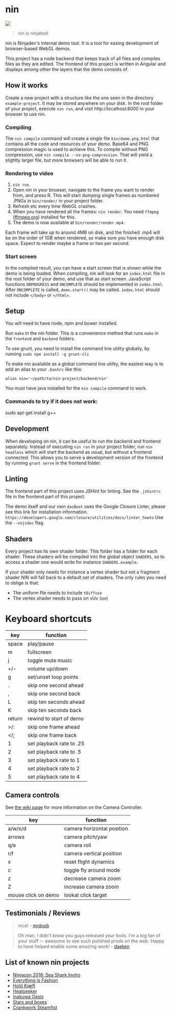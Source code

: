 # nin

![](http://i.imgur.com/ObCrMxz.jpg)

> nin is ninjatool

nin is Ninjadev's internal demo tool. It is a tool for easing development of browser-based WebGL demos.

This project has a node backend that keeps track of all files and compiles files as they are edited.
The frontend of this project is written in Angular and displays among other the layers that the demo consists of.

## How it works
Create a new project with a structure like the one seen in the directory `example-project`.
It may be stored anywhere on your disk.
In the root folder of your project, execute `nin run`, and visit http://localhost:8000 in your browser to use nin.

### Compiling
The `nin compile` command will create a single file `bin/demo.png.html` that contains all the code and resources of your demo. Base64 and PNG compression magic is used to achieve this. To compile without PNG compression, use `nin compile --no-png-compression`. That will yield a slightly larger file, but more browsers will be able to run it.

### Rendering to video
1. `nin run`.
1. Open nin in your browser, navigate to the frame you want to render from, and press R. This will start dumping single frames as numbered .PNGs in `bin/render/`  in your project folder.
1. Refresh etc every time WebGL crashes.
1. When you have rendered all the frames: `nin render`. You need `ffmpeg` ([ffmpeg.org](http://ffmpeg.org/)) installed for this.
1. The demo is now available at `bin/render/render.mp4`.

Each frame will take up to around 4MB on disk, and the finished .mp4 will be on the order of 1GB when rendered, so make sure you have enough disk space.
Expect to render maybe a frame or two per second.

### Start screen
In the compiled result, you can have a start screen that is shown while the demo is being loaded. When compiling, nin will look for an `index.html` file in the root folder of your demo, and use that as start screen. JavaScript functions `ONPROGRESS` and `ONCOMPLETE` should be implemented in `index.html`. After `ONCOMPLETE` is called, `demo.start()` may be called. `index.html` should not include `</body>` or `</html>`.

## Setup

You will need to have node, npm and bower installed.

Run `make` in the nin folder. This is a convenience method that runs `make` in the `frontend` and `backend` folders.

To use grunt, you need to install the command line utility globally, by running `sudo npm install -g grunt-cli`

To make nin available as a global command line utility, the easiest way is to add an alias to your `.bashrc` like this:

```
alias nin='~/path/to/nin-project/backend/nin'
```

You must have java installed for the `nin compile` command to work.

### Commands to try if it does not work:

sudo apt-get install g++

## Development

When developing on nin, it can be useful to run the backend and frontend separately.
Instead of executing `nin run` in your project folder, run `nin headless` which will start the backend as usual, but without a frontend connected.
This allows you to serve a development version of the frontend by running `grunt serve` in the frontend folder.

## Linting

The frontend part of this project uses JSHint for linting.
See the `.jshintrc` file in the frontend part of this project.

The demo itself and our own `dasBoot` uses the Google Closure Linter, please see this link for installation information.
`https://developers.google.com/closure/utilities/docs/linter_howto`
Use the `--nojsdoc` flag.

## Shaders

Every project has its own shader folder.
This folder has a folder for each shader.
These shaders will be compiled into the global object `SHADERS`, so to access a shader one would write for instance `SHADERS.example`.

If your shader only needs for instance a vertex shader but not a fragment shader NIN will fall back to a default set of shaders.
The only rules you need to oblige is that:
- The uniform file needs to include `tDiffuse`
- The vertex shader needs to pass on vUv (uv)

# Keyboard shortcuts

| key        | function                 |
|------------|--------------------------|
| space      | play/pause               |
| m          | fullscreen               |
| j          | toggle mute music        |
| +/-        | volume up/down           |
| g          | set/unset loop points    |
| .          | skip one second ahead    |
| ,          | skip one second back     |
| L          | skip ten seconds ahead   |
| K          | skip ten seconds back    |
| return     | rewind to start of demo  |
| >/:        | skip one frame ahead     |
| </;        | skip one frame back      |
| 1          | set playback rate to .25 |
| 2          | set playback rate to .5  |
| 3          | set playback rate to 1   |
| 4          | set playback rate to 2   |
| 5          | set playback rate to 4   |

## Camera controls
See [the wiki page](https://github.com/ninjadev/nin/wiki/Camera-Controller) for more information on the Camera Controller.

| key       | function                      |
|-----------|-------------------------------|
| a/w/s/d   | camera horizontal position    |
| arrows    | camera pitch/yaw              |
| q/e       | camera roll                   |
| r/f       | camera vertical position      |
| x         | reset flight dynamics         |
| c         | toggle fly around mode        |
| z         | decrease camera zoom          |
| Z         | increase camera zoom          |
| mouse click on demo | lookat click target |

## Testimonials / Reviews

> nice! - [mrdoob](https://twitter.com/mrdoob/status/686575651923574790)

<!-- -->

> Oh man, I didn't know you guys released your tools. I'm a big fan of your stuff -- awesome to see such polished prods on the web. Happy to have helped enable some amazing work! - [daeken](https://news.ycombinator.com/item?id=12264461#unv_12265590)

## List of known nin projects

- [Ninjacon 2016: Sea Shark Invtro](https://github.com/stianjensen/ninjacon-invite)
- [Everything is Fashion](https://github.com/ninjadev/tyve)
- [Hold Kjæft](https://github.com/Raane/HoldKjeft)
- [Heatseeker](https://github.com/sigvef/heatseeker)
- [Inakuwa Oasis](https://github.com/ninjadev/en)
- [Stars and boxes](https://github.com/iver56/abel-demo-14)
- [Crankwork Steamfist](https://github.com/ninjadev/dix)
